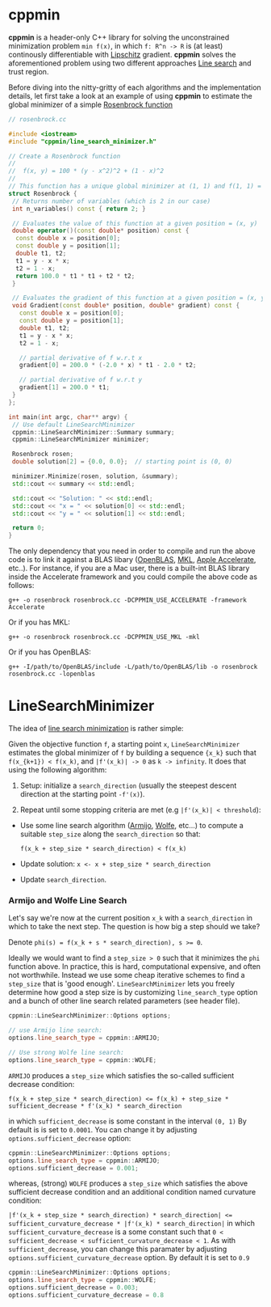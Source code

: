 cppmin
======

__cppmin__ is a header-only C++ library for solving the unconstrained
minimization problem `min f(x)`, in which `f: R^n -> R` is (at least)
continously differentiable with [Lipschitz](https://en.wikipedia.org/wiki/Lipschitz_continuity) gradient. __cppmin__ solves the aforementioned problem using
two different approaches [Line search](https://en.wikipedia.org/wiki/Line_search) and trust region.

Before diving into the nitty-gritty of each algorithms and the implementation
details, let first take a look at an example of using __cppmin__ to estimate
the global minimizer of a simple [Rosenbrock function](https://en.wikipedia.org/wiki/Rosenbrock_function)

```cpp
// rosenbrock.cc

#include <iostream>
#include "cppmin/line_search_minimizer.h"

// Create a Rosenbrock function
//
//  f(x, y) = 100 * (y - x^2)^2 + (1 - x)^2
//
// This function has a unique global minimizer at (1, 1) and f(1, 1) = 0
struct Rosenbrock {
 // Returns number of variables (which is 2 in our case)
 int n_variables() const { return 2; }

 // Evaluates the value of this function at a given position = (x, y)
 double operator()(const double* position) const {
  const double x = position[0];
  const double y = position[1];
  double t1, t2;
  t1 = y - x * x;
  t2 = 1 - x;
  return 100.0 * t1 * t1 + t2 * t2;
 }

 // Evaluates the gradient of this function at a given position = (x, y)
 void Gradient(const double* position, double* gradient) const {
   const double x = position[0];
   const double y = position[1];
   double t1, t2;
   t1 = y - x * x;
   t2 = 1 - x;

   // partial derivative of f w.r.t x
   gradient[0] = 200.0 * (-2.0 * x) * t1 - 2.0 * t2;

   // partial derivative of f w.r.t y
   gradient[1] = 200.0 * t1;
 }
};

int main(int argc, char** argv) {
 // Use default LineSearchMinimizer
 cppmin::LineSearchMinimizer::Summary summary;
 cppmin::LineSearchMinimizer minimizer;

 Rosenbrock rosen;
 double solution[2] = {0.0, 0.0};  // starting point is (0, 0)

 minimizer.Minimize(rosen, solution, &summary);
 std::cout << summary << std::endl;

 std::cout << "Solution: " << std::endl;
 std::cout << "x = " << solution[0] << std::endl;
 std::cout << "y = " << solution[1] << std::endl;

 return 0;
}

```
The only dependency that you need in order to compile and run the above code
is to link it against a BLAS libary ([OpenBLAS](https://www.openblas.net/), [MKL](https://software.intel.com/en-us/mkl), [Apple Accelerate](https://developer.apple.com/documentation/accelerate/blas?language=objc), etc..). For instance, if you are a Mac user, there is a built-int BLAS library inside the Accelerate framework and you could compile the above code as follows:

```shell
g++ -o rosenbrock rosenbrock.cc -DCPPMIN_USE_ACCELERATE -framework Accelerate
```

Or if you has MKL:

```shell
g++ -o rosenbrock rosenbrock.cc -DCPPMIN_USE_MKL -mkl
```

Or if you has OpenBLAS:

```shell
g++ -I/path/to/OpenBLAS/include -L/path/to/OpenBLAS/lib -o rosenbrock rosenbrock.cc -lopenblas
```

LineSearchMinimizer
===================

The idea of [line search minimization](https://en.wikipedia.org/wiki/Line_search) is rather simple:

Given the objective function `f`, a starting point `x`, `LineSearchMinimizer`
estimates the global minimizer of `f` by building a sequence `{x_k}` such that `f(x_{k+1}) < f(x_k)`, and `|f'(x_k)| -> 0` as `k -> infinity`. It does that using the following algorithm:

1. Setup: initialize a `search_direction` (usually the steepest descent direction at the starting point `-f'(x)`).

2. Repeat until some stopping criteria are met (e.g `|f'(x_k)| < threshold`):
  * Use some line search algorithm ([Armijo](https://en.wikipedia.org/wiki/Backtracking_line_search), [Wolfe](https://en.wikipedia.org/wiki/Wolfe_conditions), etc...) to compute a suitable `step_size` along the `search_direction`
  so that:
  
    `f(x_k + step_size * search_direction) < f(x_k)`
  
  * Update solution: `x <- x + step_size * search_direction`

  * Update `search_direction`.

### Armijo and Wolfe Line Search

Let's say we're now at the current position `x_k` with a `search_direction`
in which to take the next step. The question is how big a step should we
take?

Denote `phi(s) = f(x_k + s * search_direction), s >= 0`.

Ideally we would want to find a `step_size > 0` such that it minimizes the
`phi` function above. In practice, this is hard, computational expensive, and
often not worthwhile. Instead we use some cheap iterative schemes to find
a `step_size` that is 'good enough'. `LineSearchMinimizer` lets you freely determine how good a step size is by customizing `line_search_type` option
and a bunch of other line search related parameters (see header file).

  ```cpp
  cppmin::LineSearchMinimizer::Options options;

  // use Armijo line search:
  options.line_search_type = cppmin::ARMIJO;

  // Use strong Wolfe line search:
  options.line_search_type = cppmin::WOLFE;
  ```
`ARMIJO` produces a `step_size` which satisfies the so-called sufficient
decrease condition:

  `f(x_k + step_size * search_direction) <= f(x_k) + step_size * sufficient_decrease * f'(x_k) * search_direction`

   in which `sufficient_decrease` is some constant in the interval `(0, 1)`
   By default is is set to `0.0001`. You can change it by adjusting
   `options.sufficient_decrease` option:
   ```cpp
   cppmin::LineSearchMinimizer::Options options;
   options.line_search_type = cppmin::ARMIJO;
   options.sufficient_decrease = 0.001;
   ```
whereas, (strong) `WOLFE` produces a `step_size` which satisfies the above
sufficient decrease condition and an additional condition named curvature
condition:

  `|f'(x_k + step_size * search_direction) * search_direction| <= sufficient_curvature_decrease * |f'(x_k) * search_direction|`
  in which `sufficient_curvature_decrease` is a some constant such that
  `0 < sufficient_decrease < sufficient_curvature_decrease < 1`. As with
  `sufficient_decrease`, you can change this paramater by adjusting
  `options.sufficient_curvature_decrease` option. By default it is set to
  `0.9`
  ```cpp
  cppmin::LineSearchMinimizer::Options options;
  options.line_search_type = cppmin::WOLFE;
  options.sufficient_decrease = 0.003;
  options.sufficient_curvature_decrease = 0.8
  ```
  


